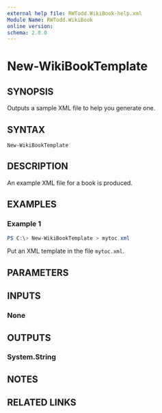 ```yaml
---
external help file: RWTodd.WikiBook-help.xml
Module Name: RWTodd.WikiBook
online version:
schema: 2.0.0
---
```


# New-WikiBookTemplate

## SYNOPSIS
Outputs a sample XML file to help you generate one.

## SYNTAX

```
New-WikiBookTemplate
```

## DESCRIPTION
An example XML file for a book is produced.

## EXAMPLES

### Example 1
```powershell
PS C:\> New-WikiBookTemplate > mytoc.xml
```

Put an XML template in the file `mytoc.xml`.

## PARAMETERS

## INPUTS

### None
## OUTPUTS

### System.String
## NOTES

## RELATED LINKS
